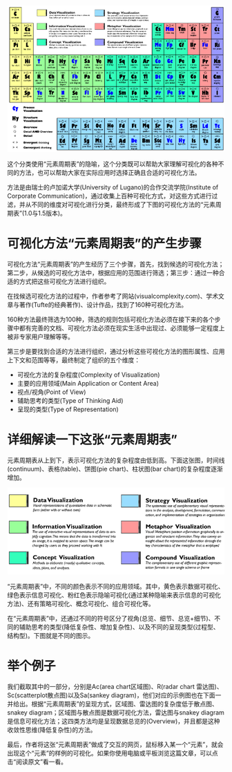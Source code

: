 
![](1.png)

这个分类使用“元素周期表”的隐喻，这个分类既可以帮助大家理解可视化的各种不同的方法，也可以帮助大家在实际应用时选择正确且合适的可视化方法。

方法是由瑞士的卢加诺大学(University of Lugano)的合作交流学院(Institute of Corporate Communication)，通过收集上百种可视化方式，对这些方式进行过滤，并从不同的维度对可视化进行分类，最终形成了下图的可视化方法的“元素周期表”(1.0与1.5版本)。


# 可视化方法“元素周期表”的产生步骤
可视化方法“元素周期表”的产生经历了三个步骤，首先，找到候选的可视化方法；第二步，从候选的可视化方法中，根据应用的范围进行筛选；第三步：通过一种合适的方式把这些可视化方法进行组织。

在找候选可视化方法的过程中，作者参考了网站(visualcomplexity.com)、学术文章与著作(Tufte的经典著作)、设计作品，找到了160种可视化方法。

160种方法最终筛选为100种，筛选的规则包括可视化方法必须在接下来的各个步骤中都有完善的文档、可视化方法必须在现实生活中出现过、必须能够一定程度上被非专家用户理解等等。

第三步是要找到合适的方法进行组织，通过分析这些可视化方法的图形属性、应用上下文和范围等等，最终制定了组织的五个维度：
* 可视化方法的复杂程度(Complexity of Visualization)
* 主要的应用领域(Main Application or Content Area)
* 视点/视角(Point of View)
* 辅助思考的类型(Type of Thinking Aid)
* 呈现的类型(Type of Representation)

# 详细解读一下这张“元素周期表”
元素周期表从上到下，表示可视化方法的复杂程度由低到高。下面这张图，时间线(continuum)、表格(table)、饼图(pie chart)、柱状图(bar chart)的复杂程度逐渐增加。

![](2.png)

“元素周期表”中，不同的颜色表示不同的应用领域。其中，黄色表示数据可视化、绿色表示信息可视化、粉红色表示隐喻可视化(通过某种隐喻来表示信息的可视化方法)、还有策略可视化、概念可视化、组合可视化等。

在“元素周期表”中，还通过不同的符号区分了视角(总览、细节、总览+细节)、不同的辅助思考的类型(降低复杂性、增加复杂性)、以及不同的呈现类型(过程型、结构型)。下图就是不同的图示。


# 举个例子
我们截取其中的一部分，分别是Ac(area chart区域图)、R(radar chart 雷达图)、Sc(scatterplot散点图)以及Sa(sankey diagram)，他们对应的示例图也在下面一并给出。根据“元素周期表”的呈现方式，区域图、雷达图的复杂度低于散点图、snakey diagram；区域图与散点图是数据可视化方法，雷达图与snakey diagram是信息可视化方法；这四类方法均是呈现数据总览的(Overview)，并且都是这种收敛性思维(降低复杂性)的方法。



最后，作者将这张“元素周期表”做成了交互的网页，鼠标移入某一个“元素”，就会出现这个“元素”的样例的可视化。如果你使用电脑或平板浏览这篇文章，可以点击“阅读原文”看一看。